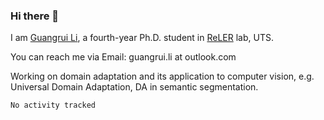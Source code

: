 ### Hi there 👋

<!--
**Solacex/Solacex** is a ✨ _special_ ✨ repository because its `README.md` (this file) appears on your GitHub profile.

Here are some ideas to get you started:

- 🔭 I’m currently working on ...
- 🌱 I’m currently learning ...
- 👯 I’m looking to collaborate on ...
- 🤔 I’m looking for help with ...
- 💬 Ask me about ...
- 📫 How to reach me: ...
- 😄 Pronouns: ...
- ⚡ Fun fact: ...
-->
I am [Guangrui Li](http://www.guangrui.li), a fourth-year Ph.D. student in [ReLER](http://www.reler.net) lab, UTS.

You can reach me via Email: guangrui.li at outlook.com

Working on domain adaptation and its application to computer vision, e.g. Universal Domain Adaptation, DA in semantic segmentation. 


<!--START_SECTION:waka-->

```text
No activity tracked
```

<!--END_SECTION:waka-->
